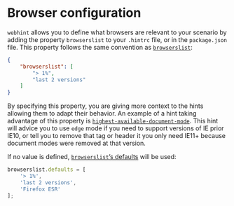# Browser configuration

`webhint` allows you to define what browsers are relevant to your
scenario by adding the property `browserslist` to your `.hintrc`
file, or in the `package.json` file. This property follows the same
convention as [`browserslist`][browserslist]:

```json
{
    "browserslist": [
        "> 1%",
        "last 2 versions"
    ]
}
```

By specifying this property, you are giving more context to the hints
allowing them to adapt their behavior. An example of a hint taking
advantage of this property is [`highest-available-document-mode`](../hints/highest-available-document-mode.md).
This hint will advice you to use `edge` mode if you need to support
versions of IE prior IE10, or tell you to remove that tag or header
it you only need IE11+ because document modes were removed at that
version.

If no value is defined, [`browserslist`’s defaults][browserslist defaults] will
be used:

```js
browserslist.defaults = [
    '> 1%',
    'last 2 versions',
    'Firefox ESR'
];
```

<!-- Link labels: -->

[browserslist]: https://github.com/ai/browserslist#readme
[browserslist defaults]: https://github.com/ai/browserslist#queries
